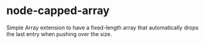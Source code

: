 node-capped-array
=================

Simple Array extension to have a fixed-length array that automatically drops the last entry when pushing over the size.
